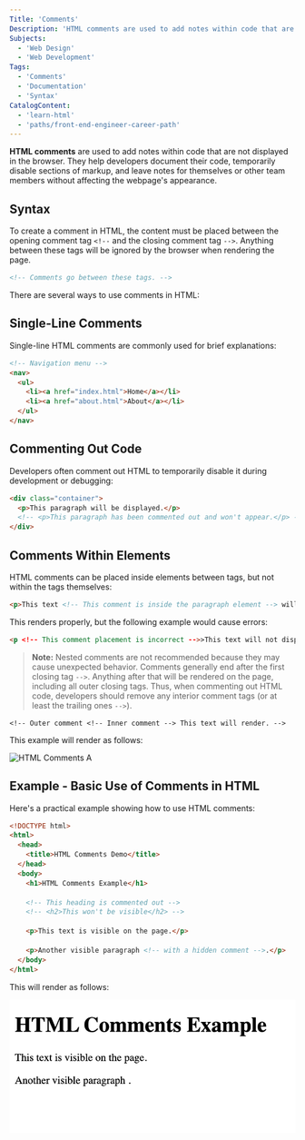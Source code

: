 ```yaml
---
Title: 'Comments'
Description: 'HTML comments are used to add notes within code that are not displayed in the browser.'
Subjects:
  - 'Web Design'
  - 'Web Development'
Tags:
  - 'Comments'
  - 'Documentation'
  - 'Syntax'
CatalogContent:
  - 'learn-html'
  - 'paths/front-end-engineer-career-path'
---
```


**HTML comments** are used to add notes within code that are not displayed in the browser. They help developers document their code, temporarily disable sections of markup, and leave notes for themselves or other team members without affecting the webpage's appearance.

## Syntax

To create a comment in HTML, the content must be placed between the opening comment tag `<!--` and the closing comment tag `-->`. Anything between these tags will be ignored by the browser when rendering the page.

```html
<!-- Comments go between these tags. -->
```

There are several ways to use comments in HTML:

## Single-Line Comments

Single-line HTML comments are commonly used for brief explanations:

```html
<!-- Navigation menu -->
<nav>
  <ul>
    <li><a href="index.html">Home</a></li>
    <li><a href="about.html">About</a></li>
  </ul>
</nav>
```

## Commenting Out Code

Developers often comment out HTML to temporarily disable it during development or debugging:

```html
<div class="container">
  <p>This paragraph will be displayed.</p>
  <!-- <p>This paragraph has been commented out and won't appear.</p> -->
</div>
```

## Comments Within Elements

HTML comments can be placed inside elements between tags, but not within the tags themselves:

```html
<p>This text <!-- This comment is inside the paragraph element --> will display with the comment hidden.</p>
```

This renders properly, but the following example would cause errors:

```html
<p <!-- This comment placement is incorrect -->>This text will not display properly.</p>
```

> **Note:** Nested comments are not recommended because they may cause unexpected behavior. Comments generally end after the first closing tag `-->`. Anything after that will be rendered on the page, including all outer closing tags. Thus, when commenting out HTML code, developers should remove any interior comment tags (or at least the trailing ones `-->`).

```pseudo
<!-- Outer comment <!-- Inner comment --> This text will render. -->
```

This example will render as follows:

![HTML Comments A](https://raw.githubusercontent.com/Codecademy/docs/main/media/html-comments-2.png)


## Example - Basic Use of Comments in HTML

Here's a practical example showing how to use HTML comments:

```html
<!DOCTYPE html>
<html>
  <head>
    <title>HTML Comments Demo</title>
  </head>
  <body>
    <h1>HTML Comments Example</h1>
    
    <!-- This heading is commented out -->
    <!-- <h2>This won't be visible</h2> -->
    
    <p>This text is visible on the page.</p>
    
    <p>Another visible paragraph <!-- with a hidden comment -->.</p>
  </body>
</html>
```

This will render as follows:

![HTML Comments B](https://raw.githubusercontent.com/Codecademy/docs/main/media/html-comments-1.png)
